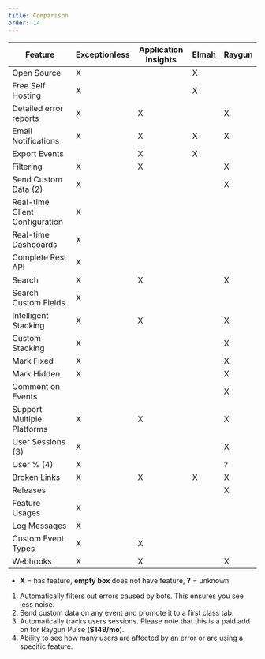```yaml
---
title: Comparison
order: 14
---
```

Feature | Exceptionless | Application Insights | Elmah | Raygun
---|---|---|---|---
Open Source | X |  | X |
Free Self Hosting | X |  | X | 
Detailed error reports | X | X |  | X
Email Notifications | X | X | X | X
Export Events |  | X | X |
Filtering | X | X |  | X
Send Custom Data (2) | X |  |  | X 
Real-time Client Configuration | X |  |  |  
Real-time Dashboards | X |  |  |
Complete Rest API | X |  |  | 
Search | X | X |  | X 
Search Custom Fields | X |  |  |  
Intelligent Stacking | X | X |  | X
Custom Stacking | X |  |  | X
Mark Fixed | X |  |  | X
Mark Hidden | X |  |  | X
Comment on Events |  |  |  | X
Support Multiple Platforms | X | X |  | X
User Sessions (3) | X |  |  | X
User % (4) | X |  |  | ?
Broken Links | X | X | X | X
Releases |  |  |  | X
Feature Usages | X |  |  | 
Log Messages | X |  |  | 
Custom Event Types | X | X |  | 
Webhooks | X | X |  | X

- **X** = has feature, **empty box** does not have feature, **?** = unknown

1. Automatically filters out errors caused by bots. This ensures you see less noise.
2. Send custom data on any event and promote it to a first class tab.
3. Automatically tracks users sessions. Please note that this is a paid add on for Raygun Pulse (**$149/mo**).
4. Ability to see how many users are affected by an error or are using a specific feature.